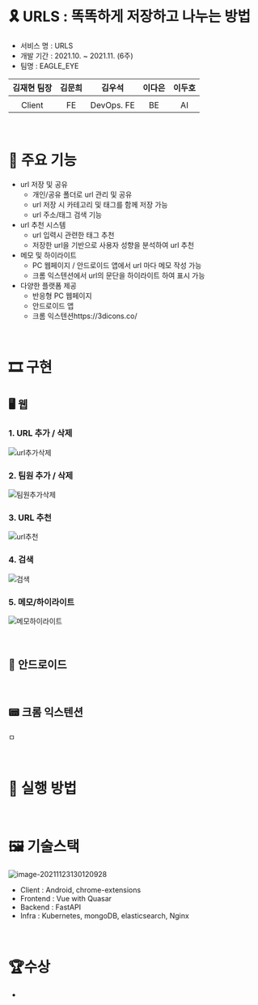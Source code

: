 # 🎗 URLS : 똑똑하게 저장하고 나누는 방법

- 서비스 명 : URLS
- 개발 기간 : 2021.10. ~ 2021.11. (6주)
- 팀명 : EAGLE_EYE

| 김재현 팀장 | 김문희 |   김우석   | 이다은 | 이두호 |
| :---------: | :----: | :--------: | :----: | :----: |
|             |        |            |        |        |
|   Client    |   FE   | DevOps. FE |   BE   |   AI   |

<br/>

# 🎇 주요 기능

- url 저장 및 공유
  - 개인/공유 폴더로 url 관리 및 공유
  - url 저장 시 카테고리 및 태그를 함께 저장 가능
  - url 주소/태그 검색 기능
- url 추천 시스템
  - url 입력시 관련한 태그 추천
  - 저장한 url을 기반으로 사용자 성향을 분석하여 url 추천
- 메모 및 하이라이트
  - PC 웹페이지 / 안드로이드 앱에서 url 마다 메모 작성 가능
  - 크롬 익스텐션에서 url의 문단을 하이라이트 하여 표시 가능
- 다양한 플랫폼 제공
  - 반응형 PC 웹페이지
  - 안드로이드 앱
  - 크롬 익스텐션https://3dicons.co/

<br/>

# 🎞 구현

## 🖥 웹

### 1. URL 추가 / 삭제 

![url추가삭제](README.assets/url추가삭제.gif)

### 2. 팀원 추가 / 삭제

![팀원추가삭제](README.assets/팀원추가삭제.gif)

### 3. URL 추천

![url추천](README.assets/url추천.gif)

### 4. 검색

![검색](README.assets/검색.gif)

### 5. 메모/하이라이트

![메모하이라이트](README.assets/메모하이라이트.gif)

<br/>

## 📱 안드로이드



<br/>

## 📟 크롬 익스텐션

ㅁ

<br/>

# 🎈 실행 방법



<br/>

# 🖼 기술스택

![image-20211123130120928](README.assets/image-20211123130120928.png)

- Client : Android, chrome-extensions
- Frontend : Vue with Quasar
- Backend : FastAPI
- Infra : Kubernetes, mongoDB, elasticsearch, Nginx

<br/>

# 🏆수상

- 
